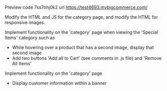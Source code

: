 Preview code 7ss7ohj0k2
url https://test4693.mybigcommerce.com/

Modify the HTML and JS for the category page,
and modify the HTML for responsive images.

Implement functionality on the 'category' page when viewing the 'Special Items' category such as
- While hovering over a product that has a second image, display that second image
- Add two buttons 'Add all to Cart' (see comments in .js file) and 'Remove All Items'

Implement functionality on the 'category' page 
- Display customer information within a banner